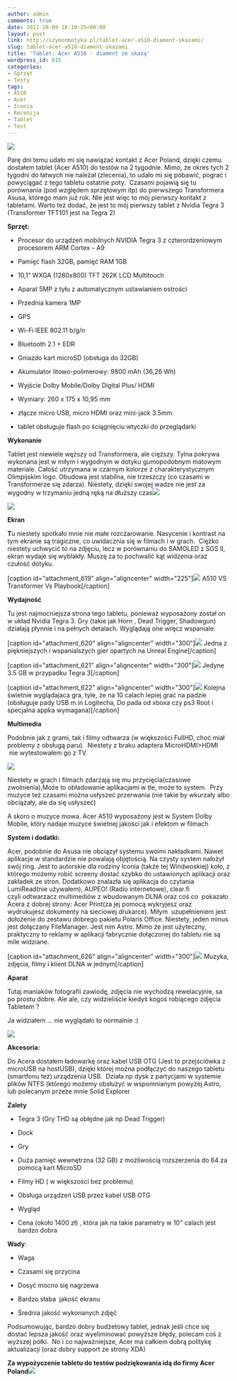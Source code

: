 ```yaml
---
author: admin
comments: true
date: 2012-10-09 18:19:25+00:00
layout: post
link: http://szymonmotyka.pl/tablet-acer-a510-diament-skazami/
slug: tablet-acer-a510-diament-skazami
title: 'Tablet: Acer A510 - diament ze skazą'
wordpress_id: 615
categories:
- Sprzęt
- Testy
tags:
- A510
- Acer
- Iconia
- Recenzja
- Tablet
- Test
---
```


[![](http://szymonmotyka.pl/wp-content/uploads/2012/10/2012-10-08-16.01.42-300x225.jpg)](http://szymonmotyka.pl/wp-content/uploads/2012/10/2012-10-08-16.01.42.jpg)


Parę dni temu udało mi się nawiązać kontakt z Acer Poland, dzięki czemu dostałem tablet (Acer A510) do testów na 2 tygodnie. Mimo, że okres tych 2 tygodni do łatwych nie należał (zlecenia), to udało mi się pobawić, pograć i powyciągać z tego tabletu ostatnie poty.  Czasami pojawią się tu porównania (pod względem sprzętowym itp) do pierwszego Transformera Asusa, którego mam już rok. NIe jest więc to mój pierwszy kontakt z tabletami. Warto też dodać, że jest to mój pierwszy tablet z Nvidia Tegra 3 (Transformer TFT101 jest na Tegra 2)<!-- more -->

**Sprzęt:**



	
  * Procesor do urządzeń mobilnych NVIDIA Tegra 3 z czterordzeniowym procesorem ARM Cortex – A9

	
  * Pamięć flash 32GB, pamięć RAM 1GB

	
  * 10,1” WXGA (1280x800) TFT 262K LCD Multitouch

	
  * Aparat 5MP z tyłu z automatycznym ustawianiem ostrości

	
  * Przednia kamera 1MP

	
  * GPS

	
  * Wi-Fi IEEE 802.11 b/g/n

	
  * Bluetooth 2.1 + EDR

	
  * Gniazdo kart microSD (obsługa do 32GB)

	
  * Akumulator litowo-polimerowy: 9800 mAh (36,26 Wh)

	
  * Wyjście Dolby Mobile/Dolby Digital Plus/ HDMI

	
  * Wymiary: 260 x 175 x 10,95 mm

	
  * złącze micro USB, micro HDMI oraz mini-jack 3.5mm.

	
  * tablet obsługuje flash po ściągnięciu wtyczki do przeglądarki


**<!-- more -->Wykonanie**

Tablet jest niewiele węższy od Transformera, ale cięższy. Tylna pokrywa wykonana jest w miłym i wygodnym w dotyku gumopodobnym matowym materiale. Całość utrzymana w czarnym kolorze z charakterystycznym Olimpijskim logo. Obudowa jest stabilna, nie trzeszczy (co czasami w Transformerze się zdarza). Niestety, dzięki swojej wadze nie jest za wygodny w trzymaniu jedną ręką na dłuższy czas[![](http://szymonmotyka.pl/wp-content/uploads/2012/10/2012-10-08-16.01.58-300x225.jpg)](http://szymonmotyka.pl/wp-content/uploads/2012/10/2012-10-08-16.01.58.jpg)

[![](http://szymonmotyka.pl/wp-content/uploads/2012/10/2012-10-08-16.02.09-225x300.jpg)](http://szymonmotyka.pl/wp-content/uploads/2012/10/2012-10-08-16.02.09.jpg)

**Ekran**

**T**u niestety spotkało mnie nie małe rozczarowanie. Nasycenie i kontrast na tym ekranie są tragiczne, co uwidacznia się w filmach i w grach.  Ciężko niestety uchwycić to na zdjęciu, lecz w porównaniu do SAMOLED z SGS II, ekran wydaje się wyblakły. Muszę za to pochwalić kąt widzenia oraz czułość dotyku.

[caption id="attachment_619" align="aligncenter" width="225"][![](http://szymonmotyka.pl/wp-content/uploads/2012/10/2012-10-08-16.01.26-225x300.jpg)](http://szymonmotyka.pl/wp-content/uploads/2012/10/2012-10-08-16.01.26.jpg) A510 VS Transformer Vs Playbook[/caption]

**Wydajność**

Tu jest najmocniejsza strona tego tabletu, ponieważ wyposażony został on w układ Nvidia Tegra 3. Gry (takie jak Horn , Dead Trigger, Shadowgun) działają płynnie i na pełnych detalach. Wyglądają one wręcz wspaniale:

[caption id="attachment_620" align="aligncenter" width="300"][![](http://szymonmotyka.pl/wp-content/uploads/2012/10/IMG_20121001_225045-300x187.jpg)](http://szymonmotyka.pl/wp-content/uploads/2012/10/IMG_20121001_225045.jpg) Jedna z piękniejszych i wspanialszych gier opartych na Unreal Engine[/caption]

[caption id="attachment_621" align="aligncenter" width="300"][![](http://szymonmotyka.pl/wp-content/uploads/2012/10/2012-10-08-16.43.31-300x187.jpg)](http://szymonmotyka.pl/wp-content/uploads/2012/10/2012-10-08-16.43.31.jpg) Jedyne 3.5 GB w przypadku Tegra 3[/caption]

[caption id="attachment_622" align="aligncenter" width="300"][![](http://szymonmotyka.pl/wp-content/uploads/2012/10/2012-10-08-16.42.26-300x187.jpg)](http://szymonmotyka.pl/wp-content/uploads/2012/10/2012-10-08-16.42.26.jpg) Kolejna świetnie wyglądajaca gra, tyle, że na 10 calach lepiej grać na padzie (obsługuje pady USB m.in Logitecha, Do pada od xboxa czy ps3 Root i specjalna appka wymagana)[/caption]

**Multimedia**

Podobnie jak z grami, tak i filmy odtwarza (w większości FullHD, choć miał problemy z obsługą paru).  Niestety z braku adaptera MicroHDMI>HDMI  nie wytestowałem go z TV.

[![](http://szymonmotyka.pl/wp-content/uploads/2012/10/IMG_20121008_134959-300x187.jpg)](http://szymonmotyka.pl/wp-content/uploads/2012/10/IMG_20121008_134959.jpg)

Niestety w grach i filmach zdarzają się mu przycięcia(czasowe zwolnienia),Może to obładowanie aplikacjami w tle, może to system.  Przy muzyce też czasami można usłyszeć przerwania (nie takie by wkurzały albo obciążały, ale da się usłyszeć)

A skoro o muzyce mowa. Acer A510 wyposażony jest w System Dolby Mobile, który nadaje muzyce świetnej jakości jak i efektom w filmach

**System i dodatki:**

Acer, podobnie do Asusa nie obciązył systemu swoimi nakładkami. Nawet aplikacje w standardzie nie powalają objętością. Na czysty system nałożył swój ring. Jest to autorskie dla rodziny Iconia (także tej Windwoskiej) koło, z którego możemy robić screeny dostać szybko do ustawionych aplikacji oraz zakładek ze stron. Dodatkowo znalazła się aplikacja do czytania LumiRead(nie używałem), AUPEO! (Radio internetowe), clear.fi czyli odtwarzacz multimediów z wbudowanym DLNA oraz coś co  pokazało Acera z dobrej strony: Acer Print(za jej pomocą wykryjesz oraz wydrukujesz dokumenty na sieciowej drukarce). Miłym  uzupełnieniem jest dołożenie do zestawu dobrego pakietu Polaris Office. Niestety, jeden minus jest dołączany FileManager. Jest nim Astro. Mimo że jest użyteczny, praktyczny to reklamy w aplikacji fabrycznie dołączonej do tabletu nie są mile widziane.

[caption id="attachment_626" align="aligncenter" width="300"][![](http://szymonmotyka.pl/wp-content/uploads/2012/10/2012-10-08-15.47.15-300x187.jpg)](http://szymonmotyka.pl/wp-content/uploads/2012/10/2012-10-08-15.47.15.jpg) Muzyka, zdjęcia, filmy i klient DLNA w jednym[/caption]

**Aparat**

Tutaj maniaków fotografii zawiodę, zdjęcia nie wychodzą rewelacyjnie, sa po prostu dobre. Ale ale, czy widzieliście kiedyś kogoś robiącego zdjęcia Tabletem ?

Ja widziałem ... nie wyglądało to normalnie :)

[![](http://szymonmotyka.pl/wp-content/uploads/2012/10/2012-10-08-14.00.47-300x225.jpg)](http://szymonmotyka.pl/wp-content/uploads/2012/10/2012-10-08-14.00.47.jpg)

**Akcesoria:**

Do Acera dostałem ładowarkę oraz kabel USB OTG (Jest to przejściówka z microUSB na hostUSB), dzięki której można podłączyć do naszego tabletu (smartfonu też) urządzenia USB.  Działa np dysk z partycjami w systemie plików NTFS (którego możemy obsłużyć w wspomnianym powyżej Astro, lub polecanym przeze mnie Solid Explorer

**Zalety**



	
  * Tegra 3 (Gry THD są obłędne jak np Dead Trigger)

	
  * Dock

	
  * Gry

	
  * Duża pamięć wewnętrzna (32 GB) z możliwością rozszerzenia do 64 za pomocą kart MicroSD

	
  * Filmy HD ( w większości bez problemu)

	
  * Obsługa urządzeń USB przez kabel USB OTG

	
  * Wygląd

	
  * Cena (około 1400 zł) , która jak na takie parametry w 10" calach jest bardzo dobra


**Wady**:



	
  * Waga

	
  * Czasami się przycina

	
  * Dosyć mocno się nagrzewa

	
  * Bardzo słaba  jakość ekranu

	
  * Średnia jakość wykonanych zdjęć


Podsumowując, bardzo dobry budżetowy tablet, jednak jeśli chce się dostać lepsza jakość oraz wyeliminować powyższe błędy, polecam coś z wyższej półki.  No i co najważniejsze, Acer ma całkiem dobrą politykę aktualizacji (oraz dobry support ze strony XDA)

**Za wypożyczenie tabletu do testów podziękowania idą do firmy Acer Poland**[![](http://szymonmotyka.pl/wp-content/uploads/2012/10/acerlogi.jpg)](http://szymonmotyka.pl/wp-content/uploads/2012/10/acerlogi.jpg)
